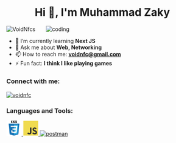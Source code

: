 <h1 align="center">Hi 👋, I'm Muhammad Zaky</h1>
<img align="right" alt="coding" width="400" src="https://lh3.googleusercontent.com/a/ACg8ocLDhfgR1ZpHtAKvFnDeFW8JpS2Opx1WiweSGKBysnRbPZoY2vg=s288-c-no">

<p align="left"> <img src="https://komarev.com/ghpvc/?username=VoidNfcs&label=Profile%20views&color=0e75b6&style=flat" alt="VoidNfcs" /> </p>

-   🌱 I’m currently learning **Next JS**
-   💬 Ask me about **Web, Networking**
-   📫 How to reach me: **voidnfc@gmail.com**
-   ⚡ Fun fact: **I think I like playing games**

<h3 align="left">Connect with me:</h3>
<p align="left">
  <a href="https://instagram.com/voidnfc" target="blank">
    <img align="center" src="https://raw.githubusercontent.com/rahuldkjain/github-profile-readme-generator/master/src/images/icons/Social/instagram.svg" alt="voidnfc" height="30" width="40" />
  </a>
</p>

<h3 align="left">Languages and Tools:</h3>
<p align="left">
  <a href="https://www.w3schools.com/css/" target="_blank" rel="noreferrer">
    <img src="https://raw.githubusercontent.com/devicons/devicon/master/icons/css3/css3-original-wordmark.svg" alt="css3" width="40" height="40"/>
  </a>
  <a href="https://developer.mozilla.org/en-US/docs/Web/JavaScript" target="_blank" rel="noreferrer">
    <img src="https://raw.githubusercontent.com/devicons/devicon/master/icons/javascript/javascript-original.svg" alt="javascript" width="40" height="40"/>
  </a>
  <a href="https://postman.com" target="_blank" rel="noreferrer">
    <img src="https://www.vectorlogo.zone/logos/getpostman/getpostman-icon.svg" alt="postman" width="40" height="40"/>
  </a>
</p>
